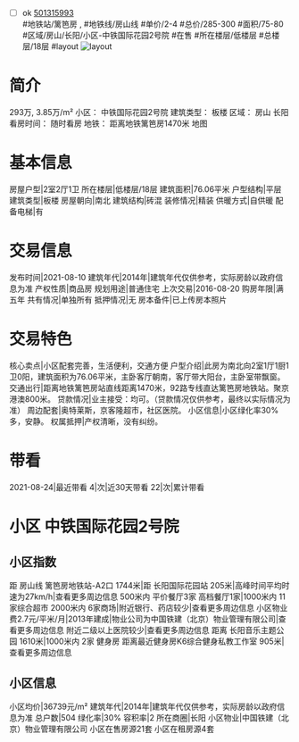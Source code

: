 - [ ] ok [501315993](https://bj.5i5j.com/ershoufang/501315993.html)  
 #地铁站/篱笆房 ,  #地铁线/房山线
#单价/2-4 #总价/285-300 #面积/75-80   #区域/房山/长阳/小区-中铁国际花园2号院 #在售 #所在楼层/低楼层 #总楼层/18层 #layout 
![layout](http://image2a.5i5j.com/bdir/layout/637320.jpg_P5.jpg) 
# 简介 
 293万,  3.85万/m² 
小区： 中铁国际花园2号院
建筑类型： 板楼
区域： 房山 长阳
看房时间： 随时看房
地铁： 距离地铁篱笆房1470米 地图
# 基本信息 
 房屋户型|2室2厅1卫
所在楼层|低楼层/18层
建筑面积|76.06平米
户型结构|平层
建筑类型|板楼
房屋朝向|南北
建筑结构|砖混
装修情况|精装
供暖方式|自供暖
配备电梯|有
# 交易信息 
 发布时间|2021-08-10
建筑年代|2014年|建筑年代仅供参考，实际房龄以政府信息为准
产权性质|商品房
规划用途|普通住宅
上次交易|2016-08-20
购房年限|满五年
共有情况|单独所有
抵押情况|无
房本备件|已上传房本照片
# 交易特色 
 核心卖点|小区配套完善，生活便利，交通方便
户型介绍|此房为南北向2室1厅1厨1卫0阳，建筑面积为76.06平米，主卧客厅朝南，客厅带大阳台，主卧室带飘窗。
交通出行|距离地铁篱笆房站直线距离1470米，92路专线直达篱笆房地铁站。聚京港澳800米。
贷款情况|业主接受：均可。（贷款情况仅供参考，最终以实际情况为准）
周边配套|奥特莱斯，京客隆超市，社区医院。
小区信息|小区绿化率30%多，安静。
权属抵押|产权清晰，没有纠纷。
# 带看 
 2021-08-24|最近带看	 4|次|近30天带看	 22|次|累计带看
# 小区 中铁国际花园2号院
## 小区指数 
 距 房山线 篱笆房地铁站-A2口 1744米|距 长阳国际花园站 205米|高峰时间平均时速为27km/h|查看更多周边信息
500米内 平价餐厅3家
高档餐厅1家|1000米内 11家综合超市
2000米内 6家商场|附近银行、药店较少|查看更多周边信息
小区物业费2.7元/平米/月|2013年建成|物业公司为中国铁建（北京）物业管理有限公司|查看更多周边信息
附近二级以上医院较少|查看更多周边信息
距离 长阳音乐主题公园 1610米|1000米内 2家 健身房
距离最近健身房K6综合健身私教工作室 905米|查看更多周边信息
## 小区信息 
 小区均价|36739元/m²
建筑年代|2014年|建筑年代仅供参考，实际房龄以政府信息为准
总户数|504
绿化率|30%
容积率|2
所在商圈|长阳
小区物业|中国铁建（北京）物业管理有限公司
小区在售房源21套
小区在租房源4套

